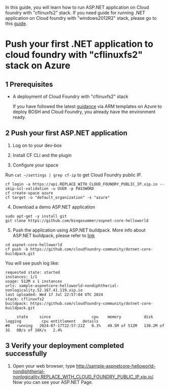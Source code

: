 In this guide, you will learn how to run ASP.NET application on Cloud foundry with "cflinuxfs2" stack. If you need guide for running .NET application on Cloud foundry with "windows2012R2" stack, please go to this [guide](./run-asp-net-apps-with-windows2012R2-stack.md).

# Push your first .NET application to cloud foundry with "cflinuxfs2" stack on Azure

## 1 Prerequisites

* A deployment of Cloud Foundry with "cflinuxfs2" stack

  If you have followed the latest [guidance](../../guidance.md) via ARM templates on Azure to deploy BOSH and Cloud Foundry, you already have the environment ready.

## 2 Push your first ASP.NET application

1. Log on to your dev-box

2. Install CF CLI and the plugin

3. Configure your space

  Run `cat ~/settings | grep cf-ip` to get Cloud Foundry public IP.

  ```
  cf login -a https://api.REPLACE_WITH_CLOUD_FOUNDRY_PUBLIC_IP.xip.io --skip-ssl-validation -u USER -p PASSWORD
  cf create-space azure
  cf target -o "default_organization" -s "azure"
  ```

4. Download a demo ASP.NET application

  ```
  sudo apt-get -y install git
  git clone https://github.com/bingosummer/aspnet-core-helloworld
  ```

5. Push the application using ASP.NET buildpack. More info about ASP.NET buildpack, please refer to [link](https://github.com/cloudfoundry-community/dotnet-core-buildpack/blob/master/README.md)

  ```
  cd aspnet-core-helloworld
  cf push -b https://github.com/cloudfoundry-community/dotnet-core-buildpack.git
  ```

  You will see push log like:
  ```
  requested state: started
  instances: 1/1
  usage: 512M x 1 instances
  urls: sample-aspnetcore-helloworld-nondiphtherial-nonlogicality.52.187.41.119.xip.io
  last uploaded: Wed 17 Jul 22:57:04 UTC 2024
  stack: cflinuxfs2
  buildpack: https://github.com/cloudfoundry-community/dotnet-core-buildpack.git

       state     since                  cpu    memory          disk           logging         cpu entitlement   details
  #0   running   2024-07-17T22:57:22Z   0.3%   49.5M of 512M   130.2M of 1G   0B/s of 16K/s   2.4%
  ```
## 3 Verify your deployment completed successfully

1. Open your web browser, type http://sample-aspnetcore-helloworld-nondiphtherial-nonlogicality.REPLACE_WITH_CLOUD_FOUNDRY_PUBLIC_IP.xip.io/. Now you can see your ASP.NET Page.
